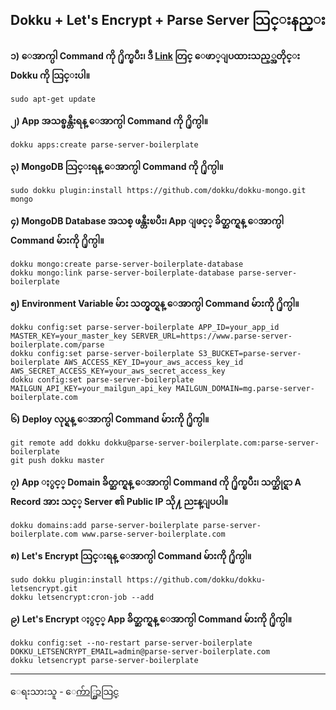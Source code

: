 ## Dokku + Let's Encrypt + Parse Server သြင္းနည္း

**၁) ေအာက္ပါ Command ကို ႐ိုက္ၿပီး၊ ဒီ [Link](http://dokku.viewdocs.io/dokku/) တြင္ ေဖာ္ျပထားသည့္အတိုင္း Dokku ကို သြင္းပါ။**

    sudo apt-get update

**၂) App အသစ္ဖန္တီးရန္ ေအာက္ပါ Command ကို ႐ိုက္ပါ။**

    dokku apps:create parse-server-boilerplate

**၃) MongoDB သြင္းရန္ ေအာက္ပါ Command ကို ႐ိုက္ပါ။**

    sudo dokku plugin:install https://github.com/dokku/dokku-mongo.git mongo

**၄) MongoDB Database အသစ္ ဖန္တီးၿပီး၊ App ျဖင့္ ခ်ိတ္ဆက္ရန္ ေအာက္ပါ Command မ်ားကို ႐ိုက္ပါ။**

    dokku mongo:create parse-server-boilerplate-database
    dokku mongo:link parse-server-boilerplate-database parse-server-boilerplate

**၅) Environment Variable မ်ား သတ္မွတ္ရန္ ေအာက္ပါ Command မ်ားကို ႐ိုက္ပါ။**

    dokku config:set parse-server-boilerplate APP_ID=your_app_id MASTER_KEY=your_master_key SERVER_URL=https://www.parse-server-boilerplate.com/parse
    dokku config:set parse-server-boilerplate S3_BUCKET=parse-server-boilerplate AWS_ACCESS_KEY_ID=your_aws_access_key_id AWS_SECRET_ACCESS_KEY=your_aws_secret_access_key
    dokku config:set parse-server-boilerplate MAILGUN_API_KEY=your_mailgun_api_key MAILGUN_DOMAIN=mg.parse-server-boilerplate.com

**၆) Deploy လုပ္ရန္ ေအာက္ပါ Command မ်ားကို ႐ိုက္ပါ။**

    git remote add dokku dokku@parse-server-boilerplate.com:parse-server-boilerplate
    git push dokku master

**၇) App ႏွင့္ Domain ခ်ိတ္ဆက္ရန္ ေအာက္ပါ Command ကို ႐ိုက္ၿပီး၊ သက္ဆိုင္ရာ A Record အား သင့္ Server ၏ Public IP သို႔ ညႊန္ျပပါ။**

    dokku domains:add parse-server-boilerplate parse-server-boilerplate.com www.parse-server-boilerplate.com

**၈) Let's Encrypt သြင္းရန္ ေအာက္ပါ Command မ်ားကို ႐ိုက္ပါ။**

    sudo dokku plugin:install https://github.com/dokku/dokku-letsencrypt.git
    dokku letsencrypt:cron-job --add

**၉) Let's Encrypt ႏွင့္ App ခ်ိတ္ဆက္ရန္ ေအာက္ပါ Command မ်ားကို ႐ိုက္ပါ။**

    dokku config:set --no-restart parse-server-boilerplate DOKKU_LETSENCRYPT_EMAIL=admin@parse-server-boilerplate.com
    dokku letsencrypt parse-server-boilerplate

---

ေရးသားသူ - [ေက်ာ္စြာသြင္](https://www.facebook.com/profile.php?id=100005753280868)
